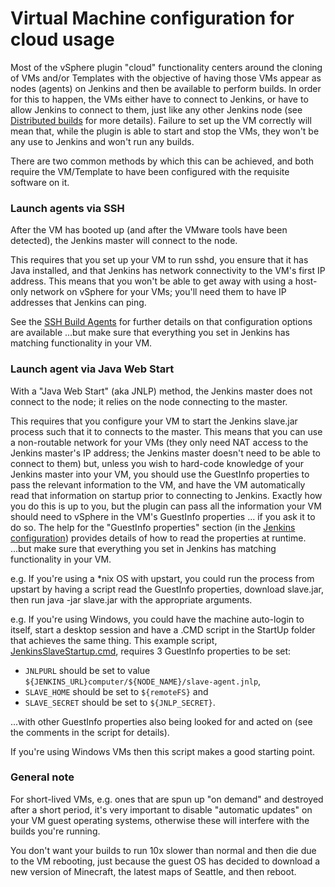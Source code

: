 # Virtual Machine configuration for cloud usage

Most of the vSphere plugin "cloud" functionality centers around the cloning of VMs and/or Templates
with the objective of having those VMs appear as nodes (agents) on Jenkins and then be available to perform builds.
In order for this to happen, the VMs either have to connect to Jenkins,
or have to allow Jenkins to connect to them,
just like any other Jenkins node
(see [Distributed builds](https://wiki.jenkins.io/display/JA/Distributed+builds)
for more details).
Failure to set up the VM correctly will mean that,
while the plugin is able to start and stop the VMs,
they won't be any use to Jenkins and won't run any builds.

There are two common methods by which this can be achieved,
and both require the VM/Template to have been configured with the requisite software on it.

### Launch agents via SSH

After the VM has booted up (and after the VMware tools have been detected),
the Jenkins master will connect to the node.

This requires that you set up your VM to run sshd,
you ensure that it has Java installed,
and that Jenkins has network connectivity to the VM's first IP address.
This means that you won't be able to get away with using a host-only network on vSphere for your VMs; you'll need them to have IP addresses that Jenkins can ping.

See the [SSH Build Agents](https://plugins.jenkins.io/ssh-slaves) for further details on that configuration options are available
...but make sure that everything you set in Jenkins has matching functionality in your VM.

### Launch agent via Java Web Start

With a "Java Web Start" (aka JNLP) method, the Jenkins master does not connect to the node;
it relies on the node connecting to the master.

This requires that you configure your VM to start the Jenkins slave.jar process such that it to connects to the master.
This means that you can use a non-routable network for your VMs
(they only need NAT access to the Jenkins master's IP address;
the Jenkins master doesn't need to be able to connect to them)
but, unless you wish to hard-code knowledge of your Jenkins master into your VM,
you should use the GuestInfo properties to pass the relevant information to the VM,
and have the VM automatically read that information on startup prior to connecting to Jenkins.
Exactly how you do this is up to you,
but the plugin can pass all the information your VM should need to vSphere in the VM's GuestInfo properties
... if you ask it to do so.
The help for the "GuestInfo properties" section
(in the [Jenkins configuration](jenkins-configuration.md))
provides details of how to read the properties at runtime.
...but make sure that everything you set in Jenkins has matching functionality in your VM.

e.g. If you're using a \*nix OS with upstart,
you could run the process from upstart by having a script read the GuestInfo properties,
download slave.jar, then run java -jar slave.jar with the appropriate arguments.

e.g. If you're using Windows, you could have the machine auto-login to itself,
start a desktop session and have a .CMD script in the StartUp folder that achieves the same thing.
This example script,
[JenkinsSlaveStartup.cmd](/attachments/JenkinsSlaveStartup.cmd),
requires 3 GuestInfo properties to be set:
* `JNLPURL` should be set to value `${JENKINS_URL}computer/${NODE_NAME}/slave-agent.jnlp`,
* `SLAVE_HOME` should be set to `${remoteFS}` and
* `SLAVE_SECRET` should be set to `${JNLP_SECRET}`.

...with other GuestInfo properties also being looked for and acted on (see the comments in the script for details).

If you're using Windows VMs then this script makes a good starting point.

### General note

For short-lived VMs,
e.g. ones that are spun up "on demand" and destroyed after a short period,
it's very important to disable "automatic updates" on your VM guest operating systems,
otherwise these will interfere with the builds you're running.

You don't want your builds to run 10x slower than normal and then die due to the VM rebooting,
just because the guest OS has decided to download a new version of Minecraft, the latest maps of Seattle, and then reboot.
